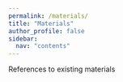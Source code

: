 ```yaml
---
permalink: /materials/
title: "Materials"
author_profile: false
sidebar:
  nav: "contents"
---
```



References to existing materials